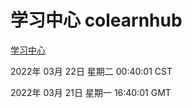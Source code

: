 # 学习中心 colearnhub
[学习中心](http://59.174.26.31:56308/colearnhub/)

2022年 03月 22日 星期二 00:40:01 CST

2022年 03月 21日 星期一 16:40:01 GMT

